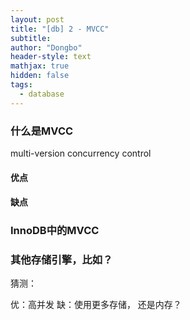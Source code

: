 ```yaml
---
layout: post
title: "[db] 2 - MVCC"
subtitle: 
author: "Dongbo"
header-style: text
mathjax: true
hidden: false
tags:
  - database
---
```


### 什么是MVCC

multi-version concurrency control

#### 优点


#### 缺点


### InnoDB中的MVCC


### 其他存储引擎，比如？


猜测：

优：高并发
缺：使用更多存储， 还是内存？

